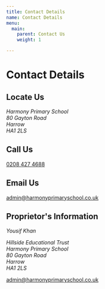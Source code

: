 ```yaml
---
title: Contact Details
name: Contact Details
menu:
  main:
    parent: Contact Us
    weight: 1

---
```

# Contact Details

## Locate Us

<address>
Harmony Primary School<br/>
80 Gayton Road<br/>
Harrow<br/>
HA1 2LS
</address>

## Call Us

<a href="tel:+442084274688">0208 427 4688</a>

## Email Us

admin@harmonyprimaryschool.co.uk

## Proprietor's Information

<address>

Yousif Khan 

 Hillside Educational Trust<br/> Harmony Primary School<br/> 80 Gayton Road<br/> Harrow<br/> HA1 2LS </address>

admin@harmonyprimaryschool.co.uk